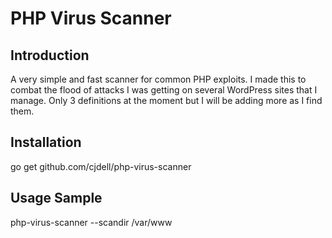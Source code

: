 PHP Virus Scanner
=================

Introduction
------------

A very simple and fast scanner for common PHP exploits. I made this to combat the flood of attacks I was getting on several WordPress sites that I manage. Only 3 definitions at the moment but I will be adding more as I find them.

Installation
------------

go get github.com/cjdell/php-virus-scanner

Usage Sample
------------

php-virus-scanner --scandir /var/www

